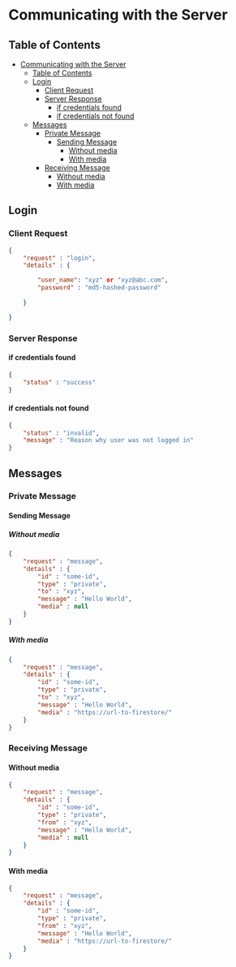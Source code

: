# Communicating with the Server

## Table of Contents
- [Communicating with the Server](#communicating-with-the-server)
  - [Table of Contents](#table-of-contents)
  - [Login](#login)
    - [Client Request](#client-request)
    - [Server Response](#server-response)
      - [if credentials found](#if-credentials-found)
      - [if credentials not found](#if-credentials-not-found)
  - [Messages](#messages)
    - [Private Message](#private-message)
      - [Sending Message](#sending-message)
        - [Without media](#without-media)
        - [With media](#with-media)
    - [Receiving Message](#receiving-message)
      - [Without media](#without-media-1)
      - [With media](#with-media-1)

## Login
### Client Request
```json
{
    "request" : "login",
    "details" : {

        "user_name": "xyz" or "xyz@abc.com",
        "password" : "md5-hashed-password"
    
    }

}
```

### Server Response

#### if credentials found
```json
{
    "status" : "success"
}
```

#### if credentials not found
```json
{
    "status" : "invalid",
    "message" : "Reason why user was not logged in"
}
```
## Messages

### Private Message

#### Sending Message

##### Without media
```json
{
    "request" : "message",
    "details" : {
        "id" : "some-id",
        "type" : "private",
        "to" : "xyz",
        "message" : "Hello World",
        "media" : null
    }
}
```

##### With media
```json
{
    "request" : "message",
    "details" : {
        "id" : "some-id",
        "type" : "private",
        "to" : "xyz",
        "message" : "Hello World",
        "media" : "https://url-to-firestore/"
    }
}
```

### Receiving Message
#### Without media
```json
{
    "request" : "message",
    "details" : {
        "id" : "some-id",
        "type" : "private",
        "from" : "xyz",
        "message" : "Hello World",
        "media" : null
    }
}
```

#### With media
```json
{
    "request" : "message",
    "details" : {
        "id" : "some-id",
        "type" : "private",
        "from" : "xyz",
        "message" : "Hello World",
        "media" : "https://url-to-firestore/"
    }
}
```